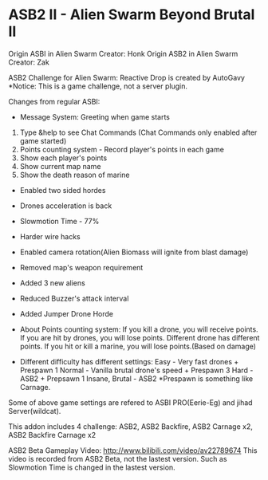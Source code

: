 # ASB2 II - Alien Swarm Beyond Brutal II

Origin ASBI in Alien Swarm Creator: Honk
Origin ASB2 in Alien Swarm Creator: Zak

ASB2 Challenge for Alien Swarm: Reactive Drop is created by AutoGavy
*Notice: This is a game challenge, not a server plugin.

Changes from regular ASBI:
- Message System:
Greeting when game starts
1. Type &help to see Chat Commands (Chat Commands only enabled after game started)
2. Points counting system - Record player's points in each game
3. Show each player's points
4. Show current map name
5. Show the death reason of marine

- Enabled two sided hordes
- Drones acceleration is back
- Slowmotion Time - 77%
- Harder wire hacks
- Enabled camera rotation(Alien Biomass will ignite from blast damage)
- Removed map's weapon requirement
- Added 3 new aliens
- Reduced Buzzer's attack interval
- Added Jumper Drone Horde

- About Points counting system:
If you kill a drone, you will receive points. If you are hit by drones, you will lose points.
Different drone has different points.
If you hit or kill a marine, you will lose points.(Based on damage)

- Different difficulty has different settings:
Easy - Very fast drones + Prespawn 1
Normal - Vanilla brutal drone's speed + Prespawn 3
Hard - ASB2 + Prepsawn 1
Insane, Brutal - ASB2
*Prespawn is something like Carnage.

Some of above game settings are refered to ASBI PRO(Eerie-Eg) and jihad Server(wildcat).

This addon includes 4 challenge: ASB2, ASB2 Backfire, ASB2 Carnage x2, ASB2 Backfire Carnage x2

ASB2 Beta Gameplay Video: http://www.bilibili.com/video/av22789674
This video is recorded from ASB2 Beta, not the lastest version. Such as Slowmotion Time is changed in the lastest version.
